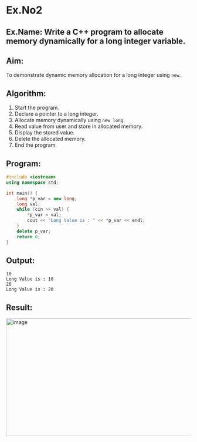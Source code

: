 # Ex.No2
## Ex.Name: Write a C++ program to allocate memory dynamically for a long integer variable.

## Aim:
To demonstrate dynamic memory allocation for a long integer using `new`.

## Algorithm:
1. Start the program.  
2. Declare a pointer to a long integer.  
3. Allocate memory dynamically using `new long`.  
4. Read value from user and store in allocated memory.  
5. Display the stored value.  
6. Delete the allocated memory.  
7. End the program.  

## Program:
```cpp
#include <iostream>
using namespace std;

int main() {
    long *p_var = new long;
    long val;
    while (cin >> val) {
        *p_var = val;
        cout << "Long Value is : " << *p_var << endl;
    }
    delete p_var;
    return 0;
}
```
## Output:
```
10
Long Value is : 10
20
Long Value is : 20
```


## Result:
<img width="1191" height="321" alt="image" src="https://github.com/user-attachments/assets/a6870834-a333-40aa-bb9a-a04f0e717da7" />

